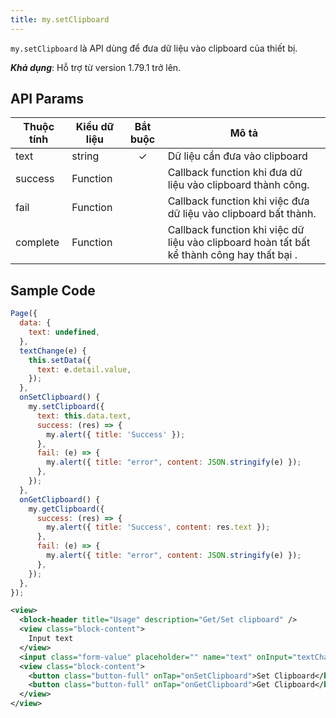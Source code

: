 ```yaml
---
title: my.setClipboard
---
```


`my.setClipboard` là API dùng để đưa dữ liệu vào clipboard của thiết bị.

***Khả dụng***: Hỗ trợ từ version 1.79.1 trở lên.

## API Params

| Thuộc tính | Kiểu dữ liệu | Bắt buộc | Mô tả                                                                                      |
| ---------- | ------------ | :------: | ------------------------------------------------------------------------------------------ |
| text       | string       |    ✓     | Dữ liệu cần đưa vào clipboard                                                              |
| success    | Function     |          | Callback function khi đưa dữ liệu vào clipboard thành công.                                |
| fail       | Function     |          | Callback function khi việc đưa dữ liệu vào clipboard bất thành.                            |
| complete   | Function     |          | Callback function khi việc dữ liệu vào clipboard hoàn tất bất kể thành công hay thất bại . |

## Sample Code

```js title=index.js
Page({
  data: {
    text: undefined,
  },
  textChange(e) {
    this.setData({
      text: e.detail.value,
    });
  },
  onSetClipboard() {
    my.setClipboard({
      text: this.data.text,
      success: (res) => {
        my.alert({ title: 'Success' });
      },
      fail: (e) => {
        my.alert({ title: "error", content: JSON.stringify(e) });
      },
    });
  },
  onGetClipboard() {
    my.getClipboard({
      success: (res) => {
        my.alert({ title: 'Success', content: res.text });
      },
      fail: (e) => {
        my.alert({ title: "error", content: JSON.stringify(e) });
      },
    });
  },
});
```

```xml title=index.txml
<view>
  <block-header title="Usage" description="Get/Set clipboard" />
  <view class="block-content">
    Input text
  </view>
  <input class="form-value" placeholder="" name="text" onInput="textChange"></input>
  <view class="block-content">
    <button class="button-full" onTap="onSetClipboard">Set Clipboard</button>
    <button class="button-full" onTap="onGetClipboard">Get Clipboard</button>
  </view>
</view>
```

